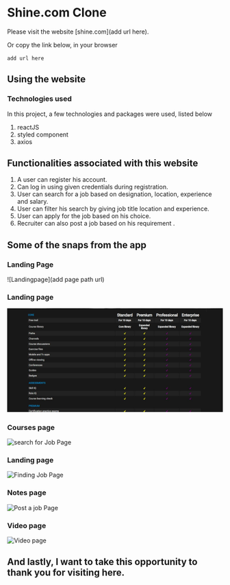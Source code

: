 # Shine.com Clone

Please visit the website [shine.com](add url here).

Or copy the link below, in your browser

```
add url here
```

## Using the website

### Technologies used

In this project, a few technologies and packages were used, listed below

1. reactJS
2. styled component
3. axios

## Functionalities associated with this website

1. A user can register his account.
2. Can log in using given credentials during registration.
3. User can search for a job based on designation, location, experience and salary.
4. User can filter his search by giving job title location and experience.
5. User can apply for the job based on his choice.
6. Recruiter can also post a job based on his requirement .

## Some of the snaps from the app

### Landing Page

![Landingpage](add page path url)

### Landing page

![Register page](https://github.com/rohitkumar0427/pluralWebsite/blob/master/projectImages/comparison.JPG)

### Courses page

![search for Job Page]()

### Landing page

![Finding Job Page]()

### Notes page

![Post a job Page]()

### Video page

![Video page]()

## And lastly, I want to take this opportunity to thank you for visiting here.
